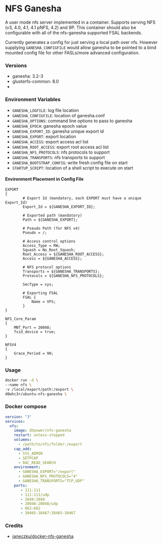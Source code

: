 # NFS Ganesha
A user mode nfs server implemented in a container. Supports serving NFS (v3, 4.0, 4.1, 4.1 pNFS, 4.2) and 9P. This container should also be configurable with all of the nfs-ganesha supported FSAL backends.

Currently generates a config for just serving a local path over nfs. However supplying `GANESHA_CONFIGFILE` would allow ganesha to be pointed to a bind mounted config file for other FASLs/more advanced configuration.

### Versions
* ganesha: 3.2-3
* glusterfs-common: 8.0
* 
### Environment Variables
* `GANESHA_LOGFILE`: log file location
* `GANESHA_CONFIGFILE`: location of ganesha.conf
* `GANESHA_OPTIONS`: command line options to pass to ganesha
* `GANESHA_EPOCH`: ganesha epoch value
* `GANESHA_EXPORT_ID`: ganesha unique export id
* `GANESHA_EXPORT`: export location
* `GANESHA_ACCESS`: export access acl list
* `GANESHA_ROOT_ACCESS`: export root access acl list
* `GANESHA_NFS_PROTOCOLS`: nfs protocols to support
* `GANESHA_TRANSPORTS`: nfs transports to support
* `GANESHA_BOOTSTRAP_CONFIG`: write fresh config file on start
* `STARTUP_SCRIPT`: location of a shell script to execute on start

#### Environment Placement in Config File
````
EXPORT
{
		# Export Id (mandatory, each EXPORT must have a unique Export_Id)
		Export_Id = ${GANESHA_EXPORT_ID};

		# Exported path (mandatory)
		Path = ${GANESHA_EXPORT};

		# Pseudo Path (for NFS v4)
		Pseudo = /;

		# Access control options
		Access_Type = RW;
		Squash = No_Root_Squash;
		Root_Access = ${GANESHA_ROOT_ACCESS};
		Access = ${GANESHA_ACCESS};

		# NFS protocol options
		Transports = ${GANESHA_TRANSPORTS};
		Protocols = ${GANESHA_NFS_PROTOCOLS};

		SecType = sys;

		# Exporting FSAL
		FSAL {
			Name = VFS;
		}
}

NFS_Core_Param
{
	MNT_Port = 20048;
	fsid_device = true;
}

NFSV4
{
	Grace_Period = 90;
}
````

### Usage
```bash
docker run -d \
--name nfs \
-v /local/export/path:/export \
d0whc3r/ubuntu-nfs-ganesha \
```

### Docker compose
```yaml
version: "3"
services:
  nfs:
    image: dhpower/nfs-ganesha
    restart: unless-stopped
    volumes:
      - /path/to/nfs/folder:/export
    cap_add:
      - SYS_ADMIN
      - SETPCAP
      - DAC_READ_SEARCH
    environment:
      - GANESHA_EXPORT="/export"
      - GANESHA_NFS_PROTOCOLS="4"
      - GANESHA_TRANSPORTS="TCP,UDP"
    ports:
       - 111:111
       - 111:111/udp
       - 2049:2049
       - 20048:20048/udp
       - 662:662
       - 38465-38467:38465-38467
```

### Credits
* [janeczku/docker-nfs-ganesha](https://github.com/janeczku/docker-nfs-ganesha)
